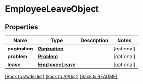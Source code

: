 # EmployeeLeaveObject

## Properties
Name | Type | Description | Notes
------------ | ------------- | ------------- | -------------
**pagination** | [**Pagination**](Pagination.md) |  | [optional] 
**problem** | [**Problem**](Problem.md) |  | [optional] 
**leave** | [**EmployeeLeave**](EmployeeLeave.md) |  | [optional] 

[[Back to Model list]](../README.md#documentation-for-models) [[Back to API list]](../README.md#documentation-for-api-endpoints) [[Back to README]](../README.md)


